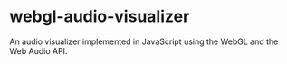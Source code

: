 # webgl-audio-visualizer
An audio visualizer implemented in JavaScript using the WebGL and the Web Audio API.
